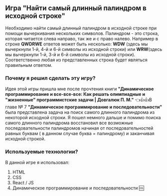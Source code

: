 ## Игра "Найти самый длинный палиндром в исходной строке"

Необходимо найти самый длинный палиндром в исходной строке при помощи вычеркивания нескольких символов. Палиндром - это строка, которая читается слева направо, так же и с право налево. Например в строке **QWDRWE** ответов может быть несколько: **WDW** (здесь мы вычеркнули 1-й, 4-й и 6-й символы из исходной строки) или **WRW**(здесь мы вычеркнули 1-й, 3-й и 6-й символы из исходной строки). Соответственно любая из представленных строка будет являться правильным ответом.

### Почему я решил сделать эту игру?
Идея этой игры пришла мне после прочтения книги **"Динамическое программирование и все-все-все: Как решать олимпиадные и "жизненные" программистские задачи | Довгалюк П. М."**  :point_left::+1::+1:В главе № 7 **"Динамическое программирование и последовательности"** была представлена задача на поиск самого длинного палиндрома из некоторой исходной строки. Я пошел немного дальше и помимо поиска самого длинного палиндрома восстановил все возможные последовательности палиндромов начиная от последовательностей равных буквам ( в данном случае буква = палиндрому) и заканчивая исходной строкой. 

### Используемые технологии?
В данной игре я использовал:

 1. HTML
 2. CSS
 3. React / JS
 4. Динамическое программирование и последовательности :cool:
 
 
